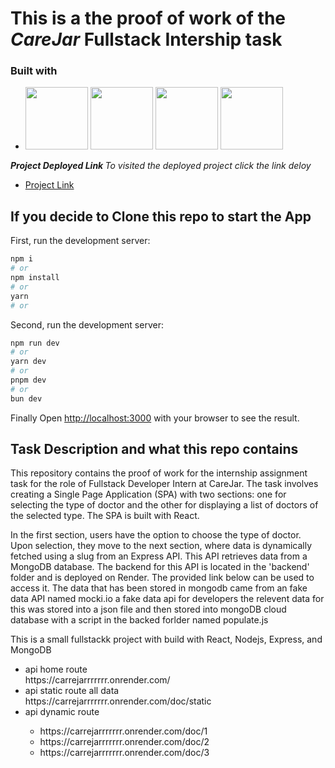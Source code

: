 <h1>This is a the proof of work of the <b><i>CareJar</i> Fullstack Intership task</b> </h1>
<h3>Built with </h3>
<ul >
 <li>
  <img src="https://github.com/Pranshu1sati/CareJarAssignment/assets/95905172/bfd7f08f-1b14-4897-ad7a-300fc560f8f8" width="100" height ="100"/>
  <img src='https://github.com/Pranshu1sati/CareJarAssignment/assets/95905172/c5392dc8-3ae5-43ee-a400-e73524378f7e' width="100" height ="100"/>
  <img src='https://github.com/Pranshu1sati/CareJarAssignment/assets/95905172/bfffa1b1-6f51-4ab1-9f9f-eabc78189210' width="100" height ="100"/> 
  <img src='https://github.com/Pranshu1sati/CareJarAssignment/assets/95905172/d66bec7a-4d60-46ec-b334-f910cc08a19c' width="100" height ="100"/>

</li>

</ul>
<b><i>Project Deployed Link </i></b>
<i>To visited the deployed project click the link deloy</i>

- [Project Link](https://care-jar-assignment.vercel.app/)


## If you decide to Clone this repo to start the App 

First, run the development server:
```bash
npm i
# or
npm install
# or
yarn
# or
```
Second, run the development server:

```bash
npm run dev
# or
yarn dev
# or
pnpm dev
# or
bun dev
```

Finally Open [http://localhost:3000](http://localhost:3000) with your browser to see the result.
## Task Description and what this repo contains


This repository contains the proof of work for the internship assignment task for the role of Fullstack Developer Intern at CareJar. The task involves creating a Single Page Application (SPA) with two sections: one for selecting the type of doctor and the other for displaying a list of doctors of the selected type. The SPA is built with React.

In the first section, users have the option to choose the type of doctor. Upon selection, they move to the next section, where data is dynamically fetched using a slug from an Express API. This API retrieves data from a MongoDB database. The backend for this API is located in the 'backend' folder and is deployed on Render. The provided link below can be used to access it.
The data that has been stored in mongodb came from an fake data API named mocki.io a fake data api for developers the relevent data for this was stored into a json file and then stored into mongoDB cloud database with a script in the backed forlder named populate.js

This is a small fullstackk project with build with React, Nodejs, Express, and MongoDB

<ul>
<li>api home route</li>
 https://carrejarrrrrrr.onrender.com/
<li>api static route all data</li>
https://carrejarrrrrrr.onrender.com/doc/static
<li>api dynamic route</li>
<ul>
<li>https://carrejarrrrrrr.onrender.com/doc/1</li>
  <li>https://carrejarrrrrrr.onrender.com/doc/2</li>
 <li> https://carrejarrrrrrr.onrender.com/doc/3</li>
</ul>
</ul>
